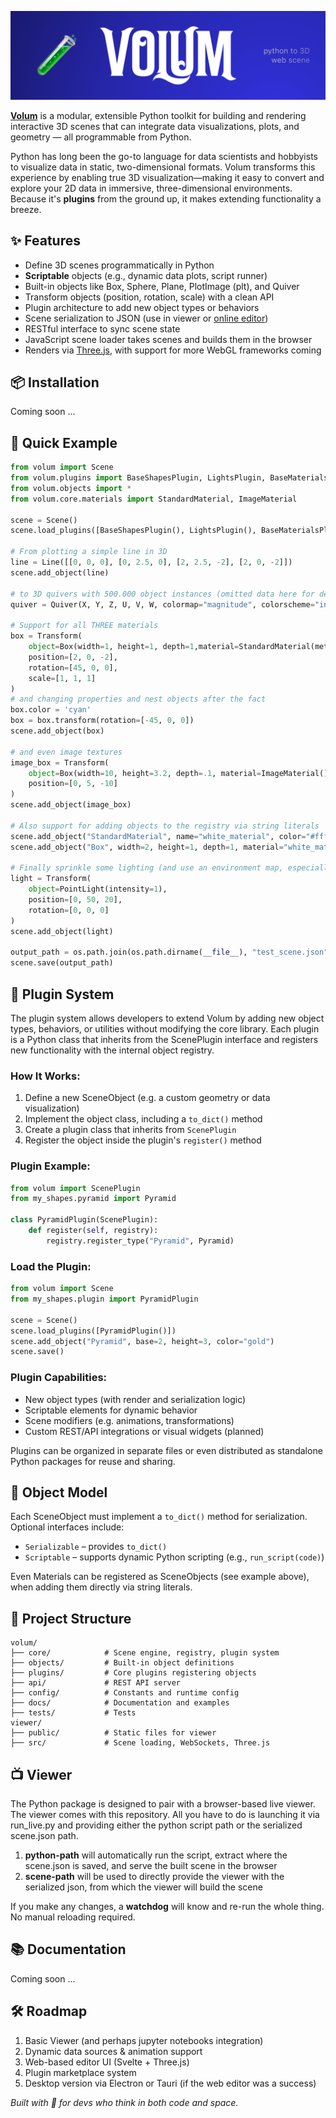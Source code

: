 [![Header](https://github.com/PhilipS01/volum/blob/90af00489989d70374ed29e45c32f310740daca2/docs/static/volum_banner.png)](https://volumeditor.tech/)

[**Volum**](https://volumeditor.tech/) is a modular, extensible Python toolkit for building and rendering interactive 3D scenes that can integrate data visualizations, plots, and geometry — all programmable from Python.

Python has long been the go-to language for data scientists and hobbyists to visualize data in static, two-dimensional formats. Volum transforms this experience by enabling true 3D visualization—making it easy to convert and explore your 2D data in immersive, three-dimensional environments. Because it's **plugins** from the ground up, it makes extending functionality a breeze.

## ✨ Features
- Define 3D scenes programmatically in Python
- **Scriptable** objects (e.g., dynamic data plots, script runner)
- Built-in objects like Box, Sphere, Plane, PlotImage (plt), and Quiver
- Transform objects (position, rotation, scale) with a clean API
- Plugin architecture to add new object types or behaviors
- Scene serialization to JSON (use in viewer or [online editor](https://volumeditor.tech/))
- RESTful interface to sync scene state
- JavaScript scene loader takes scenes and builds them in the browser
- Renders via [Three.js](https://github.com/mrdoob/three.js), with support for more WebGL frameworks coming

## 📦 Installation

Coming soon ...

## 🚀 Quick Example

```python
from volum import Scene
from volum.plugins import BaseShapesPlugin, LightsPlugin, BaseMaterialsPlugin, PlottingPlugin
from volum.objects import *
from volum.core.materials import StandardMaterial, ImageMaterial

scene = Scene()
scene.load_plugins([BaseShapesPlugin(), LightsPlugin(), BaseMaterialsPlugin(), PlottingPlugin()])

# From plotting a simple line in 3D
line = Line([[0, 0, 0], [0, 2.5, 0], [2, 2.5, -2], [2, 0, -2]])
scene.add_object(line)

# to 3D quivers with 500.000 object instances (omitted data here for demo)
quiver = Quiver(X, Y, Z, U, V, W, colormap="magnitude", colorscheme="inferno")

# Support for all THREE materials
box = Transform(
    object=Box(width=1, height=1, depth=1,material=StandardMaterial(metalness=1, roughness=0)), 
    position=[2, 0, -2],
    rotation=[45, 0, 0],
    scale=[1, 1, 1]
)
# and changing properties and nest objects after the fact
box.color = 'cyan'
box = box.transform(rotation=[-45, 0, 0])
scene.add_object(box)

# and even image textures
image_box = Transform(
    object=Box(width=10, height=3.2, depth=.1, material=ImageMaterial()),
    position=[0, 5, -10]
)
scene.add_object(image_box)

# Also support for adding objects to the registry via string literals
scene.add_object("StandardMaterial", name="white_material", color="#fff")
scene.add_object("Box", width=2, height=1, depth=1, material="white_material")

# Finally sprinkle some lighting (and use an environment map, especially with metal materials)
light = Transform(
    object=PointLight(intensity=1),
    position=[0, 50, 20],
    rotation=[0, 0, 0]
)
scene.add_object(light)

output_path = os.path.join(os.path.dirname(__file__), "test_scene.json")
scene.save(output_path)
```

## 🔌 Plugin System
The plugin system allows developers to extend Volum by adding new object types, behaviors, or utilities without modifying the core library. Each plugin is a Python class that inherits from the ScenePlugin interface and registers new functionality with the internal object registry.

### How It Works:
1. Define a new SceneObject (e.g. a custom geometry or data visualization)
2. Implement the object class, including a `to_dict()` method
3. Create a plugin class that inherits from `ScenePlugin`
4. Register the object inside the plugin's `register()` method

### Plugin Example:
```python
from volum import ScenePlugin
from my_shapes.pyramid import Pyramid

class PyramidPlugin(ScenePlugin):
    def register(self, registry):
        registry.register_type("Pyramid", Pyramid)
```

### Load the Plugin:
```python
from volum import Scene
from my_shapes.plugin import PyramidPlugin

scene = Scene()
scene.load_plugins([PyramidPlugin()])
scene.add_object("Pyramid", base=2, height=3, color="gold")
scene.save()
```

### Plugin Capabilities:
- New object types (with render and serialization logic)
- Scriptable elements for dynamic behavior
- Scene modifiers (e.g. animations, transformations)
- Custom REST/API integrations or visual widgets (planned)

Plugins can be organized in separate files or even distributed as standalone Python packages for reuse and sharing.

## 🧠 Object Model
Each SceneObject must implement a `to_dict()` method for serialization. Optional interfaces include:
- `Serializable` – provides `to_dict()`
- `Scriptable` – supports dynamic Python scripting (e.g., `run_script(code)`)

Even Materials can be registered as SceneObjects (see example above), when adding them directly via string literals.

## 📁 Project Structure
```
volum/
├── core/            # Scene engine, registry, plugin system
├── objects/         # Built-in object definitions
├── plugins/         # Core plugins registering objects
├── api/             # REST API server
├── config/          # Constants and runtime config
├── docs/            # Documentation and examples
├── tests/           # Tests
viewer/
├── public/          # Static files for viewer
├── src/             # Scene loading, WebSockets, Three.js
```
## 📺 Viewer
The Python package is designed to pair with a browser-based live viewer. The viewer comes with this repository. All you have to do is launching it via run_live.py and providing either the python script path or the serialized scene.json path.
1. **python-path** will automatically run the script, extract where the scene.json is saved, and serve the built scene in the browser
2. **scene-path** will be used to directly provide the viewer with the serialized json, from which the viewer will build the scene

If you make any changes, a **watchdog** will know and re-run the whole thing. No manual reloading required.

## 📚 Documentation
Coming soon ...

## 🛠️ Roadmap
1. Basic Viewer (and perhaps jupyter notebooks integration)
2. Dynamic data sources & animation support
3. Web-based editor UI (Svelte + Three.js)
4. Plugin marketplace system
5. Desktop version via Electron or Tauri (if the web editor was a success)

_Built with 💜 for devs who think in both code and space._
